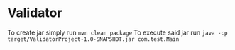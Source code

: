 # Validator

To create jar simply run `mvn clean package`
To execute said jar run `java -cp target/ValidatorProject-1.0-SNAPSHOT.jar com.test.Main
`